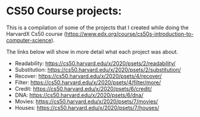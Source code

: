 # CS50 Course projects:

This is a compilation of some of the projects that I created while doing the HarvardX Cs50 course (https://www.edx.org/course/cs50s-introduction-to-computer-science).

The links below will show in more detail what each project was about.

- Readability: https://cs50.harvard.edu/x/2020/psets/2/readability/
- Substitution: https://cs50.harvard.edu/x/2020/psets/2/substitution/
- Recover: https://cs50.harvard.edu/x/2020/psets/4/recover/
- Filter: https://cs50.harvard.edu/x/2020/psets/4/filter/more/
- Credit: https://cs50.harvard.edu/x/2020/psets/6/credit/
- DNA: https://cs50.harvard.edu/x/2020/psets/6/dna/
- Movies: https://cs50.harvard.edu/x/2020/psets/7/movies/
- Houses: https://cs50.harvard.edu/x/2020/psets/7/houses/
